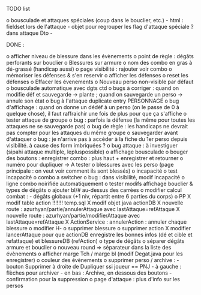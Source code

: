 
TODO list

  o bousculade et attaques spéciales (coup dans le bouclier, etc.)
  	- html : fieldset lors de l'attaque
  	- objet pour regrouper les flag d'attaque spéciale ? dans attaque Dto
  	- 

 

DONE :

 o afficher niveau de blessure dans les évènements
 o point de règle : dégâts perforants sur bouclier
 o Blessures sur armure
 o nom des combo en gras à dé-grassé (handicap aussi) 
 o page visibilité : rajouter voir combo
 o mémoriser les défenses & s'en reservir
 o afficher les défenses
 o reset les défenses
 o Effacer les évenements
 o Nouveau perso non-visible par défaut
 o bousculade automatique avec dgts ctd
 o bugs à corriger : quand on modifie déf et sauvegarde -> plante ; quand on sauvegarde un perso -> annule son état
 o bug à l'attaque duplicate entry PERSONNAGE
 o bug d'affichage : quand on donne un dédéf à un perso (on le passe de 0 à quelque chose), il faut raffraichir une fois de plus pour que ça s'affiche
 o tester attaque de groupe
 	o bug : parfois la défense (la même pour toutes les attaques ne se sauvegarde pas)
 	o bug de règle : les handicaps ne devrait pas compter pour les attaques du même groupe
 o sauvegarder avant d'attaquer
 o bug : je n'arrive pas à accéder à la fiche du 1er perso depuis visibilité. à cause des form imbriquées ?
 o bug attaque : à investiguer (sipahi attaque multiple, lepluspossible)
 o affichage bousculade
 o bouger des boutons : enregistrer combo : plus haut + enregistrer et retourner
 o numéro pour dupliquer -> A tester
 o blessures avec les perso (page principale : on veut voir comment ils sont blessés)
 o incapacité
 o test incapacité
 o combo a switcher
  o bug : dans visibilité, modif incapacité
  o ligne combo noirifiée automatiquement
  o tester modifs affichage bouclier & types de dégâts
  o ajouter bl/# au-dessus des carrées
  o modifier calcul combat : 
  	- dégâts globaux (+1 niv, répartit entre 6 parties du corps)
  o PP
  	X modif table action !!!!!!! temp.sql
  	X modif objet java actionDB
  	X nouvelle route : azurhyan/partie/annulerAttaque avec lastAttaque=refAttaque
  	X nouvelle route : azurhyan/partie/modifierAttaque avec lastAttaque=refAttaque
  	X ActionService : annulerAction :
  		annuler chaque blessure
  		o modifier H-
  		o supprimer blessure
  		o supprimer action
  	X modifier lancerAttaque pour que actionDB enregistre les bonnes infos (dé et cible et refattaque)
  		et blessureDB (refAction)
  o type de dégâts
  o séparer dégâts armure et bouclier
  o nouveau round => séparateur dans la liste des évènements
  o afficher marge Tch / marge bl (modif Degat.java pour les enregistrer)
  o couleur des évènements
  o supprimer perso / archive :
	- bouton Supprimer à droite de Dupliquer ssi joueur == PNJ
  	- à gauche : flèches pour archiver
  	- en bas : Archive, en dessous des boutons
  	- confirmation pour la suppression
  o page d'attaque : plus d'info sur les persos
  

  


  
